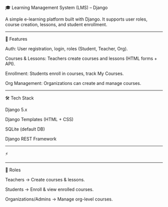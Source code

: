 
🎓 Learning Management System (LMS) – Django

A simple e-learning platform built with Django. It supports user roles, course creation, lessons, and student enrollment.


---

🚀 Features

Auth: User registration, login, roles (Student, Teacher, Org).

Courses & Lessons: Teachers create courses and lessons (HTML forms + API).

Enrollment: Students enroll in courses, track My Courses.

Org Management: Organizations can create and manage courses.



---

🛠️ Tech Stack

Django 5.x

Django Templates (HTML + CSS)

SQLite (default DB)

Django REST Framework



---

⚡ 


---

📌 Roles

Teachers → Create courses & lessons.

Students → Enroll & view enrolled courses.

Organizations/Admins → Manage org-level courses.